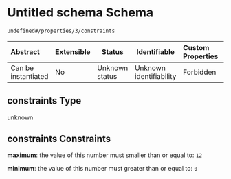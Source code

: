 # Untitled schema Schema

```txt
undefined#/properties/3/constraints
```




| Abstract            | Extensible | Status         | Identifiable            | Custom Properties | Additional Properties | Access Restrictions | Defined In                                                                              |
| :------------------ | ---------- | -------------- | ----------------------- | :---------------- | --------------------- | ------------------- | --------------------------------------------------------------------------------------- |
| Can be instantiated | No         | Unknown status | Unknown identifiability | Forbidden         | Allowed               | none                | [signal_phase.schema.json\*](../../out/signal_phase.schema.json "open original schema") |

## constraints Type

unknown

## constraints Constraints

**maximum**: the value of this number must smaller than or equal to: `12`

**minimum**: the value of this number must greater than or equal to: `0`
